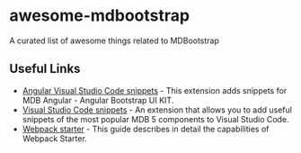 # awesome-mdbootstrap

A curated list of awesome things related to MDBootstrap

## Useful Links

- [Angular Visual Studio Code snippets](https://github.com/mdbootstrap/mdb-angular-vscode-snippets) - This extension adds snippets for MDB Angular - Angular Bootstrap UI KIT.
- [Visual Studio Code snippets](https://github.com/mdbootstrap/MDB-VSCode-snippets) - An extension that allows you to add useful snippets of the most popular MDB 5 components to Visual Studio Code.
- [Webpack starter](https://github.com/mdbootstrap/mdb-webpack-starter) - This guide describes in detail the capabilities of Webpack Starter.
